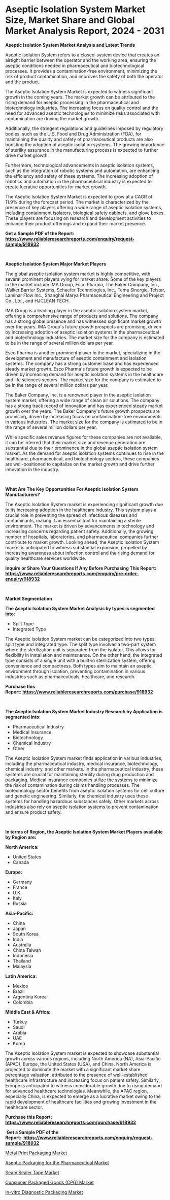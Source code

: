 <p><h1>Aseptic Isolation System Market Size, Market Share and Global Market Analysis Report, 2024 - 2031</h1></p><p><strong>Aseptic Isolation System Market Analysis and Latest Trends</strong></p>
<p><p>Aseptic Isolation System refers to a closed-system device that creates an airtight barrier between the operator and the working area, ensuring the aseptic conditions needed in pharmaceutical and biotechnological processes. It provides a contamination-free environment, minimizing the risk of product contamination, and improves the safety of both the operator and the product.</p><p>The Aseptic Isolation System Market is expected to witness significant growth in the coming years. The market growth can be attributed to the rising demand for aseptic processing in the pharmaceutical and biotechnology industries. The increasing focus on quality control and the need for advanced aseptic technologies to minimize risks associated with contamination are driving the market growth.</p><p>Additionally, the stringent regulations and guidelines imposed by regulatory bodies, such as the U.S. Food and Drug Administration (FDA), for maintaining the quality and safety of pharmaceutical products are also boosting the adoption of aseptic isolation systems. The growing importance of sterility assurance in the manufacturing process is expected to further drive market growth.</p><p>Furthermore, technological advancements in aseptic isolation systems, such as the integration of robotic systems and automation, are enhancing the efficiency and safety of these systems. The increasing adoption of robotics and automation in the pharmaceutical industry is expected to create lucrative opportunities for market growth.</p><p>The Aseptic Isolation System Market is expected to grow at a CAGR of 11.9% during the forecast period. The market is characterized by the presence of key players offering a wide range of aseptic isolation systems, including containment isolators, biological safety cabinets, and glove boxes. These players are focusing on research and development activities to enhance their product offerings and expand their market presence.</p></p>
<p><strong>Get a Sample PDF of the Report:&nbsp; <a href="https://www.reliableresearchreports.com/enquiry/request-sample/918932">https://www.reliableresearchreports.com/enquiry/request-sample/918932</a></strong></p>
<p>&nbsp;</p>
<p><strong>Aseptic Isolation System Major Market Players</strong></p>
<p><p>The global aseptic isolation system market is highly competitive, with several prominent players vying for market share. Some of the key players in the market include IMA Group, Esco Pharma, The Baker Company, Inc., Walker Barrier Systems, Schaefer Technologies, Inc., Tema Sinergie, Telstar, Laminar Flow Inc., Shanghai Marya Pharmaceutical Engineering and Project Co., Ltd., and HJCLEAN TECH.</p><p>IMA Group is a leading player in the aseptic isolation system market, offering a comprehensive range of products and solutions. The company has a strong global presence and has witnessed significant market growth over the years. IMA Group's future growth prospects are promising, driven by increasing adoption of aseptic isolation systems in the pharmaceutical and biotechnology industries. The market size for the company is estimated to be in the range of several million dollars per year.</p><p>Esco Pharma is another prominent player in the market, specializing in the development and manufacture of aseptic containment and isolation systems. The company has a strong customer base and has experienced steady market growth. Esco Pharma's future growth is expected to be driven by increasing demand for aseptic isolation systems in the healthcare and life sciences sectors. The market size for the company is estimated to be in the range of several million dollars per year.</p><p>The Baker Company, Inc. is a renowned player in the aseptic isolation system market, offering a wide range of clean air solutions. The company has a strong track record of innovation and has experienced steady market growth over the years. The Baker Company's future growth prospects are promising, driven by increasing focus on contamination-free environments in various industries. The market size for the company is estimated to be in the range of several million dollars per year.</p><p>While specific sales revenue figures for these companies are not available, it can be inferred that their market size and revenue generation are substantial due to their prominence in the global aseptic isolation system market. As the demand for aseptic isolation systems continues to rise in the healthcare, pharmaceutical, and biotechnology sectors, these companies are well-positioned to capitalize on the market growth and drive further innovation in the industry.</p></p>
<p>&nbsp;</p>
<p><strong>What Are The Key Opportunities For Aseptic Isolation System Manufacturers?</strong></p>
<p><p>The Aseptic Isolation System market is experiencing significant growth due to its increasing adoption in the healthcare industry. This system plays a crucial role in preventing the spread of infectious diseases and contaminants, making it an essential tool for maintaining a sterile environment. The market is driven by advancements in technology and increasing concerns regarding patient safety. Additionally, the growing number of hospitals, laboratories, and pharmaceutical companies further contribute to market growth. Looking ahead, the Aseptic Isolation System market is anticipated to witness substantial expansion, propelled by increasing awareness about infection control and the rising demand for quality healthcare services worldwide.</p></p>
<p><strong>Inquire or Share Your Questions If Any Before Purchasing This Report: <a href="https://www.reliableresearchreports.com/enquiry/pre-order-enquiry/918932">https://www.reliableresearchreports.com/enquiry/pre-order-enquiry/918932</a></strong></p>
<p>&nbsp;</p>
<p><strong>Market Segmentation</strong></p>
<p><strong>The Aseptic Isolation System Market Analysis by types is segmented into:</strong></p>
<p><ul><li>Split Type</li><li>Integrated Type</li></ul></p>
<p><p>The Aseptic Isolation System market can be categorized into two types: split type and integrated type. The split type involves a two-part system where the sterilization unit is separated from the isolator. This allows for flexibility in installation and maintenance. On the other hand, the integrated type consists of a single unit with a built-in sterilization system, offering convenience and compactness. Both types aim to maintain an aseptic environment through isolation, preventing contamination in various industries such as pharmaceuticals, healthcare, and research.</p></p>
<p><strong>Purchase this Report:&nbsp;<a href="https://www.reliableresearchreports.com/purchase/918932">https://www.reliableresearchreports.com/purchase/918932</a></strong></p>
<p>&nbsp;</p>
<p><strong>The Aseptic Isolation System Market Industry Research by Application is segmented into:</strong></p>
<p><ul><li>Pharmaceutical Industry</li><li>Medical Insurance</li><li>Biotechnology</li><li>Chemical Industry</li><li>Other</li></ul></p>
<p><p>The Aseptic Isolation System market finds application in various industries, including the pharmaceutical industry, medical insurance, biotechnology, chemical industry, and other markets. In the pharmaceutical industry, these systems are crucial for maintaining sterility during drug production and packaging. Medical insurance companies utilize the systems to minimize the risk of contamination during claims handling processes. The biotechnology sector benefits from aseptic isolation systems for cell culture and genetic engineering. Similarly, the chemical industry uses these systems for handling hazardous substances safely. Other markets across industries also rely on aseptic isolation systems to prevent contamination and ensure product safety.</p></p>
<p>&nbsp;</p>
<p><strong>In terms of Region, the Aseptic Isolation System Market Players available by Region are:</strong></p>
<p>
    <p> <strong> North America: </strong>
        <ul>
            <li>United States</li>
            <li>Canada</li>
        </ul>
        </p> 
    <p> <strong> Europe: </strong>
        <ul>
            <li>Germany</li>
            <li>France</li>
            <li>U.K.</li>
            <li>Italy</li>
            <li>Russia</li>
        </ul>
        </p> 
    <p> <strong> Asia-Pacific: </strong>
        <ul>
            <li>China</li>
            <li>Japan</li>
            <li>South Korea</li>
            <li>India</li>
            <li>Australia</li>
            <li>China Taiwan</li>
            <li>Indonesia</li>
            <li>Thailand</li>
            <li>Malaysia</li>
        </ul>
        </p> 
    <p> <strong> Latin America: </strong>
        <ul>
            <li>Mexico</li>
            <li>Brazil</li>
            <li>Argentina Korea</li>
            <li>Colombia</li>
        </ul>
        </p> 
    <p> <strong> Middle East & Africa: </strong>
        <ul>
            <li>Turkey</li>
            <li>Saudi</li>
            <li>Arabia</li>
            <li>UAE</li>
            <li>Korea</li>
        </ul>
    </p>
    </p>
<p><p>The Aseptic Isolation System market is expected to showcase substantial growth across various regions, including North America (NA), Asia-Pacific (APAC), Europe, the United States (USA), and China. North America is projected to dominate the market with a significant market share percentage valuation, attributed to the presence of well-established healthcare infrastructure and increasing focus on patient safety. Similarly, Europe is anticipated to witness considerable growth due to rising demand for advanced healthcare technologies. Meanwhile, the APAC region, especially China, is expected to emerge as a lucrative market owing to the rapid development of healthcare facilities and growing investment in the healthcare sector.</p></p>
<p><strong>Purchase this Report: <a href="https://www.reliableresearchreports.com/purchase/918932">https://www.reliableresearchreports.com/purchase/918932</a></strong></p>
<p>&nbsp;<strong>Get a Sample PDF of the Report:&nbsp;&nbsp;<a href="https://www.reliableresearchreports.com/enquiry/request-sample/918932">https://www.reliableresearchreports.com/enquiry/request-sample/918932</a></strong></p>
<p><strong></strong></p>
<p><p><a href="https://medium.com/@royross51/metal-print-packaging-market-size-market-outlook-and-market-forecast-2023-to-2030-a1fae93362f8">Metal Print Packaging Market</a></p><p><a href="https://medium.com/@royross51/aseptic-packaging-for-the-pharmaceutical-market-competitive-analysis-market-trends-and-forecast-14d59b75291d">Aseptic Packaging for the Pharmaceutical Market</a></p><p><a href="https://medium.com/@royross51/seam-sealer-tape-market-furnishes-information-on-market-share-market-trends-and-market-growth-1258a1839ea4">Seam Sealer Tape Market</a></p><p><a href="https://medium.com/@royross51/decoding-consumer-packaged-goods-cpg-market-metrics-market-share-trends-and-growth-patterns-1d1f44f172c2">Consumer Packaged Goods (CPG) Market</a></p><p><a href="https://medium.com/@royross51/in-vitro-diagnostic-packaging-market-insights-into-market-cagr-market-trends-and-growth-ce1c17185d42">In-vitro Diagnostic Packaging Market</a></p></p>
